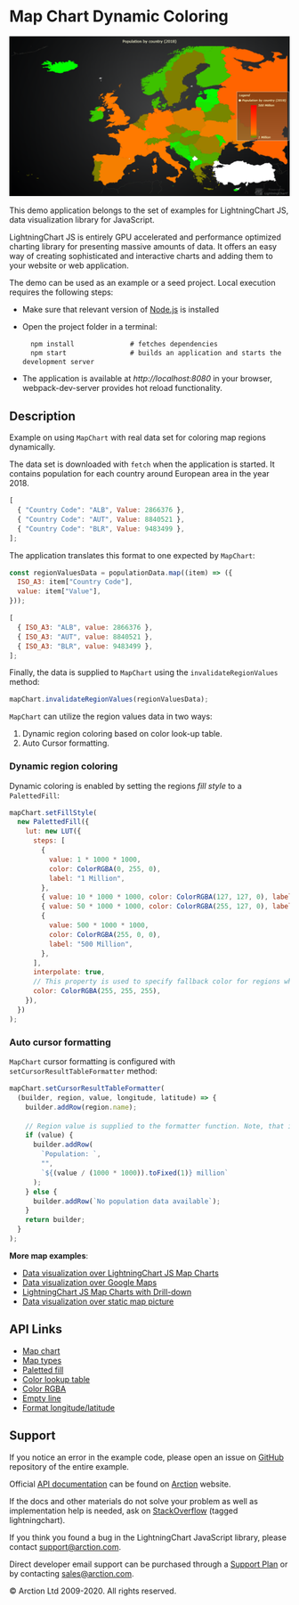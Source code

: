 # Map Chart Dynamic Coloring

![Map Chart Dynamic Coloring](mapChartDynamicColor.png)

This demo application belongs to the set of examples for LightningChart JS, data visualization library for JavaScript.

LightningChart JS is entirely GPU accelerated and performance optimized charting library for presenting massive amounts of data. It offers an easy way of creating sophisticated and interactive charts and adding them to your website or web application.

The demo can be used as an example or a seed project. Local execution requires the following steps:

- Make sure that relevant version of [Node.js](https://nodejs.org/en/download/) is installed
- Open the project folder in a terminal:

        npm install              # fetches dependencies
        npm start                # builds an application and starts the development server

- The application is available at *http://localhost:8080* in your browser, webpack-dev-server provides hot reload functionality.


## Description

Example on using `MapChart` with real data set for coloring map regions dynamically.

The data set is downloaded with `fetch` when the application is started.
It contains population for each country around European area in the year 2018.

```js
[
  { "Country Code": "ALB", Value: 2866376 },
  { "Country Code": "AUT", Value: 8840521 },
  { "Country Code": "BLR", Value: 9483499 },
];
```

The application translates this format to one expected by `MapChart`:

```js
const regionValuesData = populationData.map((item) => ({
  ISO_A3: item["Country Code"],
  value: item["Value"],
}));
```

```js
[
  { ISO_A3: "ALB", value: 2866376 },
  { ISO_A3: "AUT", value: 8840521 },
  { ISO_A3: "BLR", value: 9483499 },
];
```

Finally, the data is supplied to `MapChart` using the `invalidateRegionValues` method:

```js
mapChart.invalidateRegionValues(regionValuesData);
```

`MapChart` can utilize the region values data in two ways:

1. Dynamic region coloring based on color look-up table.
2. Auto Cursor formatting.

### Dynamic region coloring

Dynamic coloring is enabled by setting the regions _fill style_ to a `PalettedFill`:

```js
mapChart.setFillStyle(
  new PalettedFill({
    lut: new LUT({
      steps: [
        {
          value: 1 * 1000 * 1000,
          color: ColorRGBA(0, 255, 0),
          label: "1 Million",
        },
        { value: 10 * 1000 * 1000, color: ColorRGBA(127, 127, 0), label: "" },
        { value: 50 * 1000 * 1000, color: ColorRGBA(255, 127, 0), label: "" },
        {
          value: 500 * 1000 * 1000,
          color: ColorRGBA(255, 0, 0),
          label: "500 Million",
        },
      ],
      interpolate: true,
      // This property is used to specify fallback color for regions which have no data.
      color: ColorRGBA(255, 255, 255),
    }),
  })
);
```

### Auto cursor formatting

`MapChart` cursor formatting is configured with `setCursorResultTableFormatter` method:

```js
mapChart.setCursorResultTableFormatter(
  (builder, region, value, longitude, latitude) => {
    builder.addRow(region.name);

    // Region value is supplied to the formatter function. Note, that it is `undefined` for regions which were not invalidated by the user.
    if (value) {
      builder.addRow(
        `Population: `,
        "",
        `${(value / (1000 * 1000)).toFixed(1)} million`
      );
    } else {
      builder.addRow(`No population data available`);
    }
    return builder;
  }
);
```

**More map examples**:

- [Data visualization over LightningChart JS Map Charts](https://www.arction.com/lightningchart-js-interactive-examples/examples/lcjs-example-1103-mapChartVizXY.html)
- [Data visualization over Google Maps](https://blog.arction.com/easy-geospatial-data-visualization-with-lightningchart-js-and-google)
- [LightningChart JS Map Charts with Drill-down](https://www.arction.com/lightningchart-js-interactive-examples/examples/lcjs-example-1111-covidDrillDownDashboard.html)
- [Data visualization over static map picture](https://www.arction.com/lightningchart-js-interactive-examples/examples/lcjs-example-1110-geoChartUsaTemperature.html)

## API Links

* [Map chart]
* [Map types]
* [Paletted fill]
* [Color lookup table]
* [Color RGBA]
* [Empty line]
* [Format longitude/latitude]


## Support

If you notice an error in the example code, please open an issue on [GitHub][0] repository of the entire example.

Official [API documentation][1] can be found on [Arction][2] website.

If the docs and other materials do not solve your problem as well as implementation help is needed, ask on [StackOverflow][3] (tagged lightningchart).

If you think you found a bug in the LightningChart JavaScript library, please contact support@arction.com.

Direct developer email support can be purchased through a [Support Plan][4] or by contacting sales@arction.com.

[0]: https://github.com/Arction/
[1]: https://www.arction.com/lightningchart-js-api-documentation/
[2]: https://www.arction.com
[3]: https://stackoverflow.com/questions/tagged/lightningchart
[4]: https://www.arction.com/support-services/

© Arction Ltd 2009-2020. All rights reserved.


[Map chart]: https://www.arction.com/lightningchart-js-api-documentation/v3.4.0/classes/mapchart.html
[Map types]: https://www.arction.com/lightningchart-js-api-documentation/v3.4.0/globals.html#maptypes
[Paletted fill]: https://www.arction.com/lightningchart-js-api-documentation/v3.4.0/classes/palettedfill.html
[Color lookup table]: https://www.arction.com/lightningchart-js-api-documentation/v3.4.0/classes/lut.html
[Color RGBA]: https://www.arction.com/lightningchart-js-api-documentation/v3.4.0/globals.html#colorrgba
[Empty line]: https://www.arction.com/lightningchart-js-api-documentation/v3.4.0/globals.html#emptyline
[Format longitude/latitude]: https://www.arction.com/lightningchart-js-api-documentation/v3.4.0/globals.html#formatlongitudelatitude


